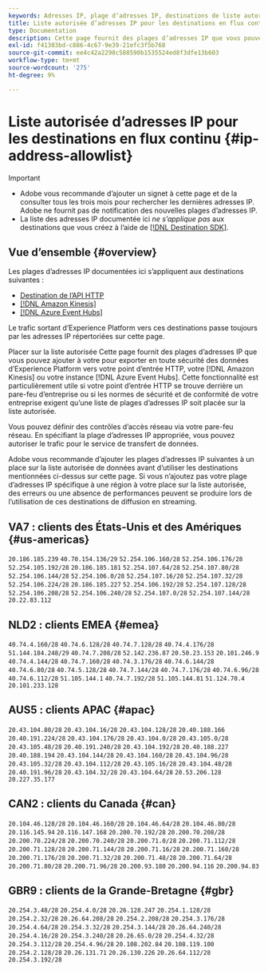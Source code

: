 ```yaml
---
keywords: Adresses IP, plage d’adresses IP, destinations de liste autorisée placer sur la liste autorisée place sur la liste autorisée,,
title: Liste autorisée d’adresses IP pour les destinations en flux continu
type: Documentation
description: Cette page fournit des plages d’adresses IP que vous pouvez ajouter à votre liste autorisée de données pour exporter en toute sécurité des données d’Experience Platform vers votre point d’entrée de l’API HTTP REST, Amazon Kinesis ou votre instance Azure Event Hubs.
exl-id: f41303bd-c886-4c67-9e39-21efc3f5b768
source-git-commit: ee4c42a2298c588590b1535524ed8f3dfe13b603
workflow-type: tm+mt
source-wordcount: '275'
ht-degree: 9%

---
```


# Liste autorisée d’adresses IP pour les destinations en flux continu {#ip-address-allowlist}

>[!IMPORTANT]
>
> * Adobe vous recommande d’ajouter un signet à cette page et de la consulter tous les trois mois pour rechercher les dernières adresses IP. Adobe ne fournit pas de notification des nouvelles plages d’adresses IP.
> * La liste des adresses IP documentée ici *ne s’applique pas* aux destinations que vous créez à l’aide de [[!DNL Destination SDK]](/help/destinations/destination-sdk/overview.md).

## Vue d’ensemble {#overview}

Les plages d’adresses IP documentées ici s’appliquent aux destinations suivantes :

* [Destination de l’API HTTP](./http-destination.md)
* [[!DNL Amazon Kinesis]](/help/destinations/catalog/cloud-storage/amazon-kinesis.md)
* [[!DNL Azure Event Hubs]](/help/destinations/catalog/cloud-storage/azure-event-hubs.md)

Le trafic sortant d’Experience Platform vers ces destinations passe toujours par les adresses IP répertoriées sur cette page.

Placer sur la liste autorisée Cette page fournit des plages d’adresses IP que vous pouvez ajouter à votre pour exporter en toute sécurité des données d’Experience Platform vers votre point d’entrée HTTP, votre [!DNL Amazon Kinesis] ou votre instance [!DNL Azure Event Hubs]. Cette fonctionnalité est particulièrement utile si votre point d’entrée HTTP se trouve derrière un pare-feu d’entreprise ou si les normes de sécurité et de conformité de votre entreprise exigent qu’une liste de plages d’adresses IP soit placée sur la liste autorisée.

Vous pouvez définir des contrôles d’accès réseau via votre pare-feu réseau. En spécifiant la plage d’adresses IP appropriée, vous pouvez autoriser le trafic pour le service de transfert de données.

Adobe vous recommande d’ajouter les plages d’adresses IP suivantes à un place sur la liste autorisée de données avant d’utiliser les destinations mentionnées ci-dessus sur cette page. Si vous n’ajoutez pas votre plage d’adresses IP spécifique à une région à votre place sur la liste autorisée, des erreurs ou une absence de performances peuvent se produire lors de l’utilisation de ces destinations de diffusion en streaming.

## VA7 : clients des États-Unis et des Amériques {#us-americas}

`20.186.185.239`
`40.70.154.136/29`
`52.254.106.160/28`
`52.254.106.176/28`
`52.254.105.192/28`
`20.186.185.181`
`52.254.107.64/28`
`52.254.107.80/28`
`52.254.106.144/28`
`52.254.106.0/28`
`52.254.107.16/28`
`52.254.107.32/28`
`52.254.106.224/28`
`20.186.185.227`
`52.254.106.192/28`
`52.254.107.128/28`
`52.254.106.208/28`
`52.254.106.240/28`
`52.254.107.0/28`
`52.254.107.144/28`
`20.22.83.112`
<!-- 
## VA6: US and Americas customers running on AWS {#aws}

The IP range below applies to Experience Platform customers running on Amazon Web Services (AWS). See the [Experience Platform Multi-Cloud overview](../../../landing/multi-cloud.md) for more information.

`66.117.18.0/24` -->

## NLD2 : clients EMEA {#emea}

`40.74.4.160/28`
`40.74.6.128/28`
`40.74.7.128/28`
`40.74.4.176/28`
`51.144.184.248/29`
`40.74.7.208/28`
`52.142.236.87`
`20.50.23.153`
`20.101.246.9`
`40.74.4.144/28`
`40.74.7.160/28`
`40.74.3.176/28`
`40.74.6.144/28`
`40.74.6.80/28`
`40.74.5.128/28`
`40.74.7.144/28`
`40.74.7.176/28`
`40.74.6.96/28`
`40.74.6.112/28`
`51.105.144.1`
`40.74.7.192/28`
`51.105.144.81`
`51.124.70.4`
`20.101.233.128`

## AUS5 : clients APAC {#apac}

`20.43.104.80/28`
`20.43.104.16/28`
`20.43.104.128/28`
`20.40.188.166`
`20.40.191.224/28`
`20.43.104.176/28`
`20.43.104.0/28`
`20.43.105.0/28`
`20.43.105.48/28`
`20.40.191.240/28`
`20.43.104.192/28`
`20.40.188.227`
`20.40.188.194`
`20.43.104.144/28`
`20.43.104.160/28`
`20.43.104.96/28`
`20.43.105.32/28`
`20.43.104.112/28`
`20.43.105.16/28`
`20.43.104.48/28`
`20.40.191.96/28`
`20.43.104.32/28`
`20.43.104.64/28`
`20.53.206.128`
`20.227.35.177`

## CAN2 : clients du Canada {#can}

`20.104.46.128/28`
`20.104.46.160/28`
`20.104.46.64/28`
`20.104.46.80/28`
`20.116.145.94`
`20.116.147.168`
`20.200.70.192/28`
`20.200.70.208/28`
`20.200.70.224/28`
`20.200.70.240/28`
`20.200.71.0/28`
`20.200.71.112/28`
`20.200.71.128/28`
`20.200.71.144/28`
`20.200.71.16/28`
`20.200.71.160/28`
`20.200.71.176/28`
`20.200.71.32/28`
`20.200.71.48/28`
`20.200.71.64/28`
`20.200.71.80/28`
`20.200.71.96/28`
`20.200.93.180`
`20.200.94.116`
`20.200.94.83`

## GBR9 : clients de la Grande-Bretagne {#gbr}

`20.254.3.48/28`
`20.254.4.0/28`
`20.26.128.247`
`20.254.1.128/28`
`20.254.2.32/28`
`20.26.64.208/28`
`20.254.2.208/28`
`20.254.3.176/28`
`20.254.4.64/28`
`20.254.3.32/28`
`20.254.3.144/28`
`20.26.64.240/28`
`20.254.4.16/28`
`20.254.3.240/28`
`20.26.65.0/28`
`20.254.4.32/28`
`20.254.3.112/28`
`20.254.4.96/28`
`20.108.202.84`
`20.108.119.100`
`20.254.2.128/28`
`20.26.131.71`
`20.26.130.226`
`20.26.64.112/28`
`20.254.3.192/28`